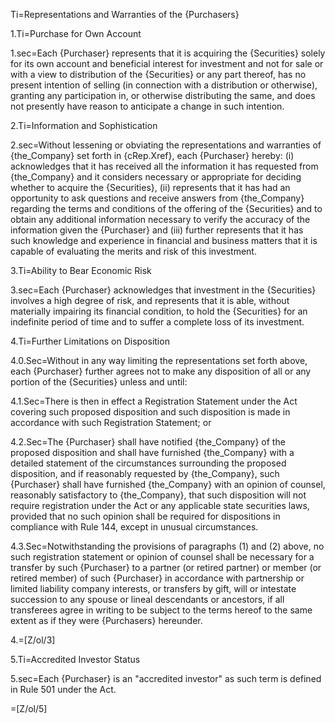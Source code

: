 Ti=Representations and Warranties of the {Purchasers}

1.Ti=Purchase for Own Account

1.sec=Each {Purchaser} represents that it is acquiring the {Securities} solely for its own account and beneficial interest for investment and not for sale or with a view to distribution of the {Securities} or any part thereof, has no present intention of selling (in connection with a distribution or otherwise), granting any participation in, or otherwise distributing the same, and does not presently have reason to anticipate a change in such intention.

2.Ti=Information and Sophistication

2.sec=Without lessening or obviating the representations and warranties of {the_Company} set forth in {cRep.Xref}, each {Purchaser} hereby: (i) acknowledges that it has received all the information it has requested from {the_Company} and it considers necessary or appropriate for deciding whether to acquire the {Securities}, (ii) represents that it has had an opportunity to ask questions and receive answers from {the_Company} regarding the terms and conditions of the offering of the {Securities} and to obtain any additional information necessary to verify the accuracy of the information given the {Purchaser} and (iii) further represents that it has such knowledge and experience in financial and business matters that it is capable of evaluating the merits and risk of this investment.

3.Ti=Ability to Bear Economic Risk

3.sec=Each {Purchaser} acknowledges that investment in the {Securities} involves a high degree of risk, and represents that it is able, without materially impairing its financial condition, to hold the {Securities} for an indefinite period of time and to suffer a complete loss of its investment.

4.Ti=Further Limitations on Disposition

4.0.Sec=Without in any way limiting the representations set forth above, each {Purchaser} further agrees not to make any disposition of all or any portion of the {Securities} unless and until:

4.1.Sec=There is then in effect a Registration Statement under the Act covering such proposed disposition and such disposition is made in accordance with such Registration Statement; or

4.2.Sec=The {Purchaser} shall have notified {the_Company} of the proposed disposition and shall have furnished {the_Company} with a detailed statement of the circumstances surrounding the proposed disposition, and if reasonably requested by {the_Company}, such {Purchaser} shall have furnished {the_Company} with an opinion of counsel, reasonably satisfactory to {the_Company}, that such disposition will not require registration under the Act or any applicable state securities laws, provided that no such opinion shall be required for dispositions in compliance with Rule 144, except in unusual circumstances.

4.3.Sec=Notwithstanding the provisions of paragraphs (1) and (2) above, no such registration statement or opinion of counsel shall be necessary for a transfer by such {Purchaser} to a partner (or retired partner) or member (or retired member) of such {Purchaser} in accordance with partnership or limited liability company interests, or transfers by gift, will or intestate succession to any spouse or lineal descendants or ancestors, if all transferees agree in writing to be subject to the terms hereof to the same extent as if they were {Purchasers} hereunder.

4.=[Z/ol/3]

5.Ti=Accredited Investor Status

5.sec=Each {Purchaser} is an "accredited investor" as such term is defined in Rule 501 under the Act.

=[Z/ol/5]
